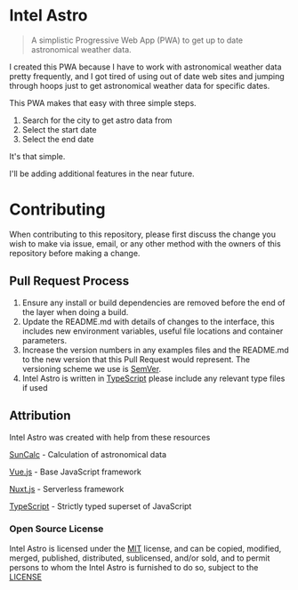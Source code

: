# Intel Astro

> A simplistic Progressive Web App (PWA) to get up to date astronomical weather data.

I created this PWA because I have to work with astronomical weather data pretty frequently, and I got tired of using out of date web sites and jumping through hoops just to get astronomical weather data for specific dates.

This PWA makes that easy with three simple steps.

1. Search for the city to get astro data from
2. Select the start date
3. Select the end date

It's that simple.

I'll be adding additional features in the near future.

# Contributing

When contributing to this repository, please first discuss the change you wish to make via issue,
email, or any other method with the owners of this repository before making a change.

## Pull Request Process

1. Ensure any install or build dependencies are removed before the end of the layer when doing a
   build.
2. Update the README.md with details of changes to the interface, this includes new environment
   variables, useful file locations and container parameters.
3. Increase the version numbers in any examples files and the README.md to the new version that this
   Pull Request would represent. The versioning scheme we use is [SemVer](http://semver.org/).
4. Intel Astro is written in [TypeScript](https://www.typescriptlang.org/) please include any relevant type files if used

## Attribution

Intel Astro was created with help from these resources

[SunCalc](https://github.com/mourner/suncalc) - Calculation of astronomical data

[Vue.js](https://vuejs.org/) - Base JavaScript framework

[Nuxt.js](https://nuxtjs.org/) - Serverless framework

[TypeScript](https://www.typescriptlang.org/) - Strictly typed superset of JavaScript

### Open Source License

Intel Astro is licensed under the [MIT](LICENSE) license, and can be copied, modified, merged, published, distributed, sublicensed, and/or sold, and to permit persons to whom the Intel Astro is furnished to do so, subject to the [LICENSE](LICENSE)
